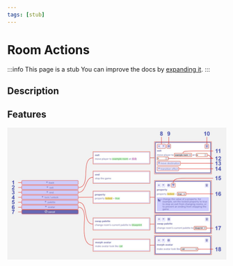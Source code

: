 ```yaml
---
tags: [stub]
---
```


# Room Actions

:::info This page is a stub
You can improve the docs by [expanding it](../../contributing).
:::

## Description


## Features

![room actions diagram](.images/roomActionsDiagram.JPG)